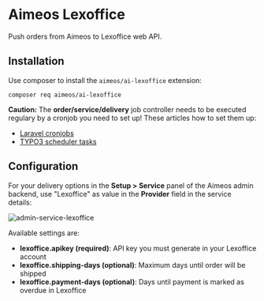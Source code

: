 # Aimeos Lexoffice

Push orders from Aimeos to Lexoffice web API.

## Installation

Use composer to install the `aimeos/ai-lexoffice` extension:

```
composer req aimeos/ai-lexoffice
```

**Caution:** The **order/service/delivery** job controller needs to be executed regulary
by a cronjob you need to set up! These articles how to set them up:

- [Laravel cronjobs](https://aimeos.org/docs/latest/laravel/setup/#cronjobs)
- [TYPO3 scheduler tasks](https://aimeos.org/docs/latest/typo3/setup/#cronjobs)

## Configuration

For your delivery options in the **Setup > Service** panel of the Aimeos admin backend,
use "Lexoffice" as value in the **Provider** field in the service details:

![admin-service-lexoffice](https://user-images.githubusercontent.com/8647429/167571599-a2a916e1-038a-45f1-be2f-77652c3bc040.png)


Available settings are:

- **lexoffice.apikey (required)**: API key you must generate in your Lexoffice account
- **lexoffice.shipping-days (optional)**: Maximum days until order will be shipped
- **lexoffice.payment-days (optional)**: Days until payment is marked as overdue in Lexoffice
